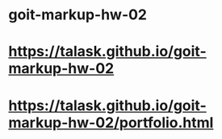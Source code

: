 # goit-markup-hw-02
# https://talask.github.io/goit-markup-hw-02
# https://talask.github.io/goit-markup-hw-02/portfolio.html

